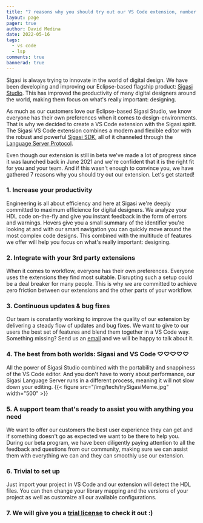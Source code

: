```yaml
---
title: "7 reasons why you should try out our VS Code extension, number 4 will blow your mind 👀"
layout: page
pager: true
author: David Medina
date: 2022-05-16
tags:
  - vs code
  - lsp
comments: true
bannerad: true
---
```


Sigasi is always trying to innovate in the world of digital design. We have been developing and improving our Eclipse-based flagship product: [Sigasi Studio](https://www.sigasi.com/buy/). This has improved the productivity of many digital designers around the world, making them focus on what's really important: designing.  

As much as our customers love our Eclipse-based Sigasi Studio, we know everyone has their own preferences when it comes to design-environments. That is why we decided to create a VS Code extension with the Sigasi spirit.
The Sigasi VS Code extension combines a modern and flexible editor with the robust and powerful [Sigasi SDK](https://www.sigasi.com/sdk/), all of it channeled through the [Language Server Protocol](https://microsoft.github.io/language-server-protocol/).  

Even though our extension is still in beta we've made a lot of progress since it was launched back in June 2021 and we're confident that it is the right fit for you and your team. And if this wasn't enough to convince you, we have gathered 7 reasons why you should try out our extension.  Let's get started!

### 1. Increase your productivity

Engineering is all about efficiency and here at Sigasi we're deeply committed to maximum efficience for digital designers. We analyze your HDL code on-the-fly and give you instant feedback in the form of errors and warnings. Hovers give you a small summary of the identifier you're looking at and with our smart navigation you can quickly move around the most complex code designs. This combined with the multitude of features we offer will help you focus on what's really important: designing.  

### 2. Integrate with your 3rd party extensions

When it comes to workflow, everyone has their own preferences. Everyone uses the extensions they find most suitable. Disrupting such a setup could be a deal breaker for many people. This is why we are committed to achieve zero friction between our extensions and the other parts of your workflow.

### 3. Continuous updates & bug fixes

Our team is constantly working to improve the quality of our extension by delivering a steady flow of updates and bug fixes. We want to give to our users the best set of features and blend them together in a VS Code way. Something missing? Send us an [email](mailto:support+vscode@sigasi.com) and we will be happy to talk about it.

### 4. The best from both worlds: Sigasi and VS Code ♡♡♡♡♡

All the power of Sigasi Studio combined with the portability and snappiness of the VS Code editor. And you don't have to worry about performance, our Sigasi Language Server runs in a different process, meaning it will not slow down your editing.
{{< figure src="/img/tech/trySigasiMeme.jpg" width="500" >}}  

### 5. A support team that's ready to assist you with anything you need

We want to offer our customers the best user experience they can get and if something doesn't go as expected we want to be there to help you.  
During our beta program, we have been diligently paying attention to all the feedback and questions from our community, making sure we can assist them with everything we can and they can smoothly use our extension.  

### 6. Trivial to set up

Just import your project in VS Code and our extension will detect the HDL files. You can then change your library mapping and the versions of your project as well as customize all our available configurations.  

### 7. We will give you a [trial license](https://www.sigasi.com/try) to check it out :)  
